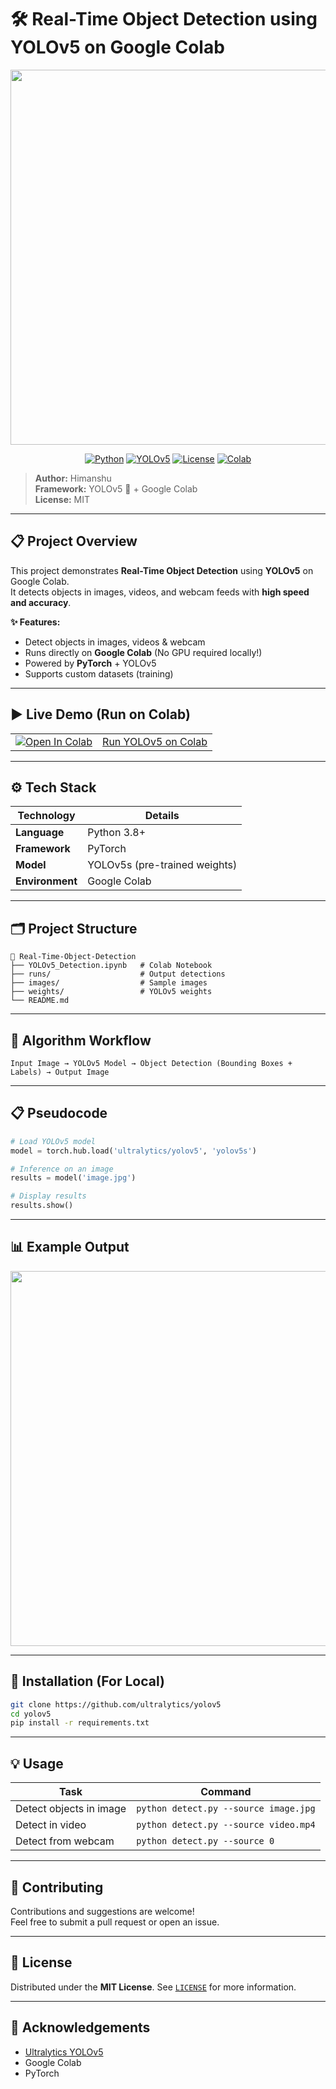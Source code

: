 
# 🛠️ **Real-Time Object Detection using YOLOv5 on Google Colab**

<p align="center">
  <img src="="https://raw.githubusercontent.com/himanshu-chauhan-stack/RT_Object_Detection/refs/heads/main/content/sample_data/BANNER/frnt.png" width="600"/>
</p>

<p align="center">
  <a href="#"><img alt="Python" src="https://img.shields.io/badge/Python-3.8%2B-blue?logo=python"></a>
  <a href="#"><img alt="YOLOv5" src="https://img.shields.io/badge/YOLOv5-v7.0-orange?logo=github"></a>
  <a href="#"><img alt="License" src="https://img.shields.io/badge/License-MIT-green.svg"></a>
  <a href="#"><img alt="Colab" src="https://colab.research.google.com/assets/colab-badge.svg"></a>
</p>

> **Author:** Himanshu  
> **Framework:** YOLOv5 🚀 + Google Colab  
> **License:** MIT

---

## 📋 **Project Overview**

This project demonstrates **Real-Time Object Detection** using **YOLOv5** on Google Colab.  
It detects objects in images, videos, and webcam feeds with **high speed and accuracy**.

**✨ Features:**
- Detect objects in images, videos & webcam
- Runs directly on **Google Colab** (No GPU required locally!)
- Powered by **PyTorch** + YOLOv5  
- Supports custom datasets (training)

---

## ▶️ **Live Demo (Run on Colab)**

| | |
|----|-------------------------------------------|
| <a href="https://colab.research.google.com/drive/11NlIcSTc7Fj-972QtefjgK0LDJ_6ODt6?usp=sharing"><img src="https://colab.research.google.com/assets/colab-badge.svg" alt="Open In Colab"/></a> | [Run YOLOv5 on Colab](https://colab.research.google.com/drive/11NlIcSTc7Fj-972QtefjgK0LDJ_6ODt6?usp=sharing) |

---

## ⚙️ **Tech Stack**

| Technology | Details |
|------------|---------|
| **Language** | Python 3.8+ |
| **Framework** | PyTorch |
| **Model** | YOLOv5s (pre-trained weights) |
| **Environment** | Google Colab |

---

## 🗂️ **Project Structure**

```
📁 Real-Time-Object-Detection
├── YOLOv5_Detection.ipynb   # Colab Notebook
├── runs/                    # Output detections
├── images/                  # Sample images
├── weights/                 # YOLOv5 weights
└── README.md
```

---

## 📝 **Algorithm Workflow**

```
Input Image → YOLOv5 Model → Object Detection (Bounding Boxes + Labels) → Output Image
```

---

## 📋 **Pseudocode**

```python
# Load YOLOv5 model
model = torch.hub.load('ultralytics/yolov5', 'yolov5s')

# Inference on an image
results = model('image.jpg')

# Display results
results.show()
```

---

## 📊 **Example Output**

<p align="center">
  <img src="https://user-images.githubusercontent.com/84223961/129499636-99930ed7-c68e-4934-bc5a-f9185026a91e.png" width="600"/>
</p>

---

## 🚀 **Installation (For Local)**

```bash
git clone https://github.com/ultralytics/yolov5
cd yolov5
pip install -r requirements.txt
```

---

## 💡 **Usage**

| Task | Command |
|------|---------|
| Detect objects in image | `python detect.py --source image.jpg` |
| Detect in video | `python detect.py --source video.mp4` |
| Detect from webcam | `python detect.py --source 0` |

---

## 🤝 **Contributing**

Contributions and suggestions are welcome!  
Feel free to submit a pull request or open an issue.

---

## 📄 **License**

Distributed under the **MIT License**. See [`LICENSE`](LICENSE) for more information.

---

## 🙌 **Acknowledgements**

- [Ultralytics YOLOv5](https://github.com/ultralytics/yolov5)
- Google Colab
- PyTorch
